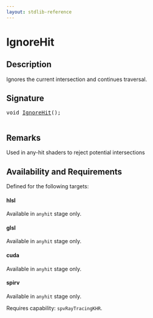 ```yaml
---
layout: stdlib-reference
---
```


# IgnoreHit

## Description

Ignores the current intersection and continues traversal.



## Signature 

<pre>
<span class="code_keyword">void</span> <a href=".html">IgnoreHit</a>();

</pre>

## Remarks
Used in any-hit shaders to reject potential intersections


## Availability and Requirements

Defined for the following targets:

#### hlsl
Available in `anyhit` stage only.

#### glsl
Available in `anyhit` stage only.

#### cuda
Available in `anyhit` stage only.

#### spirv
Available in `anyhit` stage only.

Requires capability: `spvRayTracingKHR`.


